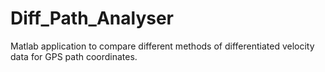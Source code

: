 # Diff_Path_Analyser
Matlab application to compare different methods of differentiated velocity data for GPS path coordinates.

